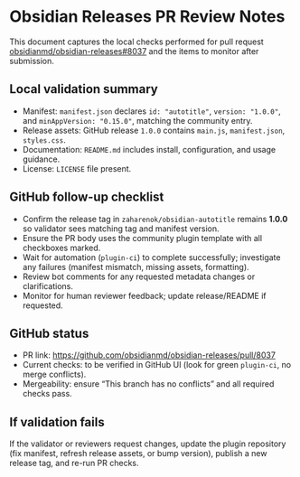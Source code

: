 # Obsidian Releases PR Review Notes

This document captures the local checks performed for pull request [obsidianmd/obsidian-releases#8037](https://github.com/obsidianmd/obsidian-releases/pull/8037) and the items to monitor after submission.

## Local validation summary
- Manifest: `manifest.json` declares `id: "autotitle"`, `version: "1.0.0"`, and `minAppVersion: "0.15.0"`, matching the community entry.
- Release assets: GitHub release `1.0.0` contains `main.js`, `manifest.json`, `styles.css`.
- Documentation: `README.md` includes install, configuration, and usage guidance.
- License: `LICENSE` file present.

## GitHub follow-up checklist
- Confirm the release tag in `zaharenok/obsidian-autotitle` remains **1.0.0** so validator sees matching tag and manifest version.
- Ensure the PR body uses the community plugin template with all checkboxes marked.
- Wait for automation (`plugin-ci`) to complete successfully; investigate any failures (manifest mismatch, missing assets, formatting).
- Review bot comments for any requested metadata changes or clarifications.
- Monitor for human reviewer feedback; update release/README if requested.

## GitHub status
- PR link: https://github.com/obsidianmd/obsidian-releases/pull/8037
- Current checks: to be verified in GitHub UI (look for green `plugin-ci`, no merge conflicts).
- Mergeability: ensure “This branch has no conflicts” and all required checks pass.

## If validation fails
If the validator or reviewers request changes, update the plugin repository (fix manifest, refresh release assets, or bump version), publish a new release tag, and re-run PR checks.
